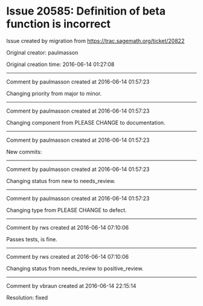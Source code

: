 # Issue 20585: Definition of beta function is incorrect

Issue created by migration from https://trac.sagemath.org/ticket/20822

Original creator: paulmasson

Original creation time: 2016-06-14 01:27:08




---

Comment by paulmasson created at 2016-06-14 01:57:23

Changing priority from major to minor.


---

Comment by paulmasson created at 2016-06-14 01:57:23

Changing component from PLEASE CHANGE to documentation.


---

Comment by paulmasson created at 2016-06-14 01:57:23

New commits:


---

Comment by paulmasson created at 2016-06-14 01:57:23

Changing status from new to needs_review.


---

Comment by paulmasson created at 2016-06-14 01:57:23

Changing type from PLEASE CHANGE to defect.


---

Comment by rws created at 2016-06-14 07:10:06

Passes tests, is fine.


---

Comment by rws created at 2016-06-14 07:10:06

Changing status from needs_review to positive_review.


---

Comment by vbraun created at 2016-06-14 22:15:14

Resolution: fixed
